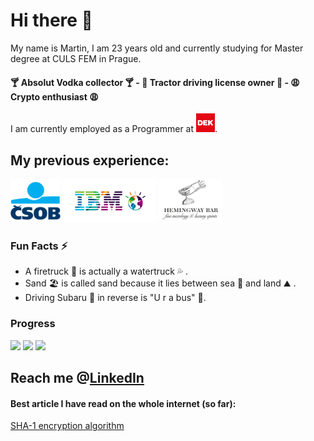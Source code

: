 # Hi there 👋

My name is Martin, I am 23 years old and currently studying for Master degree at CULS FEM in Prague.

#### :cocktail: Absolut Vodka collector :cocktail: - :tractor: Tractor driving license owner :tractor: - :weary: Crypto enthusiast :weary:

I am currently employed as a Programmer at <a href="https://dek.cz" target="_blank"><img src="https://github.com/MarvelousMartin/marvelousmartin/blob/main/assets/unnamed.jpg?raw=true" width="30" height="30"></a>.

## My previous experience: <br>
<a><img src="https://github.com/MarvelousMartin/marvelousmartin/blob/main/assets/csob-logo.png?raw=true" width="80" height="70">
<img src="https://github.com/MarvelousMartin/marvelousmartin/blob/main/assets/ibmlogo.png?raw=true" width="150" height="70">
<img src="https://github.com/MarvelousMartin/marvelousmartin/blob/main/assets/hemingway-bar-praha.png?raw=true" width="100" height="70">
</a>
<br>

### Fun Facts ⚡
-  A firetruck :fire_engine: is actually a watertruck :sweat_drops: .
-  Sand 🏖️ is called sand because it lies between sea 🌊 and land ⛰️ .
-  Driving Subaru :car: in reverse is "U r a bus" :bus:.


### Progress
<a href="https://www.codewars.com/users/HackerMannn"><img src="https://www.codewars.com/users/HackerMannn/badges/micro"></a>
<a href="https://cssbattle.dev/player/martinoak"><img src="https://cssbattle.dev/images/logo.svg" style="width:115px"></a>
<a href="https://stackoverflow.com/users/11426324/martin"><img src="https://149611589.v2.pressablecdn.com/wp-content/uploads/2016/07/stack-overflow.png" style="width:80px"></a>


## Reach me @[LinkedIn](https://www.linkedin.com/in/martin-dub/)


#### Best article I have read on the whole internet (so far):
[SHA-1 encryption algorithm](https://www.metamorphosite.com/one-way-hash-encryption-sha1-data-software)

